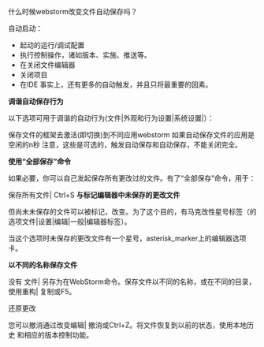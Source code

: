 什么时候webstorm改变文件自动保存吗？

自动启动：

* 起动的运行/调试配置
* 执行控制操作，诸如版本、实施、推送等。
* 在关闭文件编辑器
* 关闭项目
* 在IDE
事实上，还有更多的自动触发，并且只将最重要的因素。

**调谐自动保存行为**

以下选项可用于调谐的自动行为(文件|外观和行为设置|系统设置|）：

保存文件的框架去激活(即切换)到不同应用webstorm
如果自动保存文件的应用是空闲的n秒
注意，这些是可选的，触发自动保存和自动保存，不能关闭完全。

**使用“全部保存”命令**

如果必要，你可以自己发起保存所有更改过的文件。有了“全部保存”命令，用于：

保存所有文件|
Ctrl+S
**与标记编辑器中未保存的更改文件**

但尚未未保存的文件可以被标记，改变。为了这个目的，有马克改性星号标签（的选项文件|设置|编辑|一般|编辑器标签）。

当这个选项时未保存的更改文件有一个星号，asterisk_marker上的编辑器选项卡。

**以不同的名称保存文件**

没有 文件| 另存为在WebStorm命令。保存文件以不同的名称，或在不同的目录，使用重构| 复制或F5。

还原更改

您可以撤消通过改变编辑| 撤消或Ctrl+Z。将文件恢复到以前的状态，使用本地历史 和相应的版本控制功能。